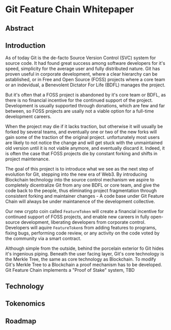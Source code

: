 # Git Feature Chain Whitepaper

## Abstract
<!-- The abstract is the first impression of your white paper. It should succinctly summarize the project’s goals, technology, and potential impact. A compelling abstract encourages readers to delve deeper. -->

## Introduction
<!-- Introduce the project with a clear and concise overview. Establish the problem the project aims to solve and provide a brief glimpse into the proposed solution. -->
As of today Git is the de-facto Source Version Control (SVC) system for source code.
It had found great success among software developers for it's speed, simplicity for the average user and fully distributed nature.
Git has proven useful in corporate development, where a clear hierarchy can be astablished, or in Free and Open Source (FOSS) projects where a core team or an indevidual, a Benevolent Dictator For Life (BDFL) manages the project.

But it's often that a FOSS project is abandoned by it's core team or BDFL, as there is no financial incentive for the continued support of the project. Development is usually supported through donations, which are few and far between, so FOSS projects are usally not a viable option for a full-time development careers.

When the project may die if it lacks traction, but otherwise it will usually be forked by several teams, and eventually one or two of the new forks will gain some of the traction of the original project.
unfortunately most users are likely to not notice the change and will get stuck with the unmaintained old version until it is not viable anymore, and eventually discard it.
Indeed, it is often the case that FOSS projects die by constant forking and shifts in project maintenance.

The goal of this project is to introduce what we see as the next step of evolution for Git, stepping into the new era of Web3. By introducing Blockchain technology into the source control mechanism we aspire to completely dicentralize Git from any one BDFL or core team, and give the code back to the people, thus eliminating project fragmentation through consistent forking and maintainer changes - A code base under Git Feature Chain will always be under maintanence of the development collective.

Our new crypto coin called `FeatureToken` will create a financial incentive for continued support of FOSS projects, and enable new careers in fully open-source development, liberating developers from corporate control. Developers will aquire `FeatureToken`s from adding features to programs, fixing bugs, performing code review, or any activity on the code voted by the community via a smart contract.

Although simple from the outside, behind the porcelain exterior fo Git hides it's ingenious piping.
Beneath the user facing layer, Git's core technology is the Merkle Tree, the same as core technology as Blockchain.
To modify Git's Merkle Tree to a Blockchain a proof mechanism has to be developed.
Git Feature Chain implements a "Proof of Stake" system, TBD


## Technology
<!-- Dive into the technical details of the project. Explain the underlying blockchain technology, consensus mechanisms, and any unique features that set the project apart. -->

## Tokenomics
<!-- Define the project’s tokenomics, including details about the token distribution, utility, and the role of tokens within the ecosystem. -->

## Roadmap
<!-- Outline the project’s development timeline, milestones, and key deliverables. A well-defined roadmap instills confidence in stakeholders regarding the project’s execution. -->
